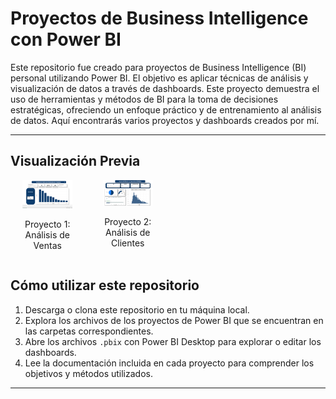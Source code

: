 # Proyectos de Business Intelligence con Power BI

Este repositorio fue creado para proyectos de Business Intelligence (BI) personal utilizando Power BI. El objetivo es aplicar técnicas de análisis y visualización de datos a través de dashboards. Este proyecto demuestra el uso de herramientas y métodos de BI para la toma de decisiones estratégicas, ofreciendo un enfoque práctico y de entrenamiento al análisis de datos. Aquí encontrarás varios proyectos y dashboards creados por mí.

---

## Visualización Previa

<div style="display: grid; grid-template-columns: repeat(4, 1fr); gap: 10px;">

<!-- Primera fila con solo dos imágenes y dos espacios vacíos -->
<div style="text-align: center;">
    <img src="https://github.com/edinvalle/PowerBI-Dashboards/blob/main/Proyecto1/Imagen%201..png" alt="Proyecto 1" style="width: 80px; height: auto;" title="Proyecto 1">
    <p>Proyecto 1: Análisis de Ventas</p>
</div>
<div style="text-align: center;">
    <img src="https://github.com/edinvalle/PowerBI-Dashboards/blob/main/Proyecto2/Imagen%202.png" alt="Proyecto 2" style="width: 80px; height: auto;" title="Proyecto 2">
    <p>Proyecto 2: Análisis de Clientes</p>
</div>
<!-- Espacios vacíos para completar las 4 columnas -->
<div style="width: 100%;"></div>
<div style="width: 100%;"></div>

</div>


## Cómo utilizar este repositorio

1. Descarga o clona este repositorio en tu máquina local.
2. Explora los archivos de los proyectos de Power BI que se encuentran en las carpetas correspondientes.
3. Abre los archivos `.pbix` con Power BI Desktop para explorar o editar los dashboards.
4. Lee la documentación incluida en cada proyecto para comprender los objetivos y métodos utilizados.

---
